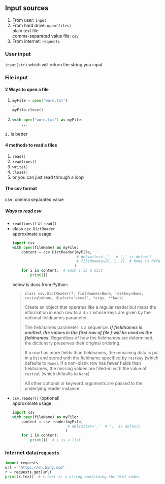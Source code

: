 ## Input sources
1. From user: `input`  
2. From hard drive: `open(files)`  
    plain text file  
    comma-separated value file: `csv`
3. From internet: `requests`

### User input
`input(str)` which will return the string you input

### File input
#### 2 Ways to open a file
1. 
    ```python
    myFile = open('word.txt')
    ...
    myFile.close()
    ```
2. 
    ```python
    with open('word.txt') as myFile:
        ...
    ```

`2.` is better

#### 4 methods to read a files
1. `read()`  
2. `readlines()`  
3. `write()`  
4. `close()`  
5. or you can just read through a loop  

#### The csv format
csv: comma separated value  
##### Ways to read csv
- `readlines()` or `read()`  
- class `csv.DictReader`  
    approximate usage:  
    ```python
    import csv
    with open(fileName) as myFile:
        content = csv.DictReader(myFile,
                                 # delimiter=',',  # ',' is default
                                 # filednames=[0, 1, 2]  # None is default
                                )
        for i in content:  # each i is a dict
            print(i)
    ```
    below is docs from Python:  
    > `class csv.DictReader(f, fieldnames=None, restkey=None, restval=None, dialect='excel', *args, **kwds)`  
    >   
    > Create an object that operates like a regular reader but maps the information in each row to a `dict` whose keys are given by the optional fieldnames parameter.  
    >   
    > The fieldnames parameter is a sequence. ***If fieldnames is omitted, the values in the first row of file f will be used as the fieldnames.*** Regardless of how the fieldnames are determined, the dictionary preserves their original ordering.  
    >   
    > If a row has more fields than fieldnames, the remaining data is put in a list and stored with the fieldname specified by `restkey` (which defaults to `None`). If a non-blank row has fewer fields than fieldnames, the missing values are filled-in with the value of `restval` (which defaults to `None`)  
    >   
    > All other optional or keyword arguments are passed to the underlying reader instance.  
- `csv.reader()` (optional)  
    approximate usage:  
    ```python
    import csv
    with open(fileName) as myFile:
        content = csv.reader(myFile,
                             # delimiter=','  # ',' is default
                            )
        for i in content:
            print(i)  # i is a list
    ```

### Internet data/`requests`
```python
import requests
url = "https://cn.bing.com"
r = requests.get(url)
print(r.text)  # r.text is a string containing the html codes
```

